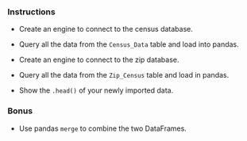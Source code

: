 ### Instructions

* Create an engine to connect to the census database.

* Query all the data from the `Census_Data` table and load into pandas.

* Create an engine to connect to the zip database.

* Query all the data from the `Zip_Census` table and load in pandas.

* Show the `.head()` of your newly imported data.

### Bonus

* Use pandas `merge` to combine the two DataFrames.
